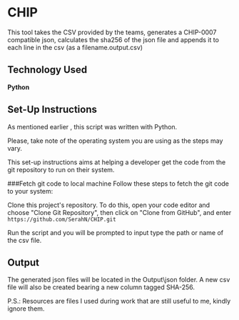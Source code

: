 # CHIP

This tool takes the CSV provided by the teams, generates a CHIP-0007 compatible json, calculates the sha256 of the json file and appends it to each line in the csv (as a filename.output.csv)

## Technology Used

**Python**

## Set-Up Instructions

As mentioned earlier , this script was written with Python.

Please, take note of the operating system you are using as the steps may vary.

This set-up instructions aims at helping a developer get the code from the git repository to run on their system.

###Fetch git code to local machine
Follow these steps to fetch the git code to your system:

Clone this project's repository. To do this, open your code editor and choose "Clone Git Repository", then click on "Clone from GitHub", and enter
`https://github.com/SerahN/CHIP.git`

Run the script and you will be prompted to input type the path or name of the csv file.

## Output

The generated json files will be located in the Output\json folder. A new csv file will also be created bearing a new column tagged SHA-256.

P.S.: Resources are files I used during work that are still useful to me, kindly ignore them.
